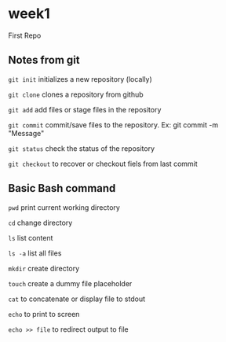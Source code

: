 # week1
First Repo

## Notes from git

`git init` initializes a new repository (locally)

`git clone` clones a repository from github

`git add` add files or stage files in the repository
 
 `git commit` commit/save files to the repository. Ex: git commit -m "Message" <FILES>
  
 `git status` check the status of the repository
 
 `git checkout` to recover or checkout fiels from last commit
 
 ## Basic Bash command
 
 `pwd` print current working directory
 
 `cd` change directory
 
 `ls` list content
 
 `ls -a` list all files
 
 `mkdir` create directory
 
 `touch` create a dummy file placeholder

`cat` to concatenate or display file to stdout

`echo` to print to screen

`echo >> file` to redirect output to file
